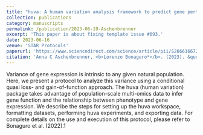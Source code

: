 ```yaml
---
title: "huva: A human variation analysis framework to predict gene perturbation from population-scale multi-omics data"
collection: publications
category: manuscripts
permalink: /publication/2023-06-19-Aschenbrenner
excerpt: 'This paper is about fixing template issue #693.'
date: 2023-06-16
venue: 'STAR Protocols'
paperurl: 'https://www.sciencedirect.com/science/article/pii/S266616672300151X'
citation: 'Anna C Aschenbrenner, <b>Lorenzo Bonaguro*</b>. (2023). &quot;huva: A human variation analysis framework to predict gene perturbation from population-scale multi-omics data.&quot; <i>STAR Protocols</i>. 4(2).'
---
```


Variance of gene expression is intrinsic to any given natural population. Here, we present a protocol to analyze this variance using a conditional quasi loss- and gain-of-function approach. The huva (human variation) package takes advantage of population-scale multi-omics data to infer gene function and the relationship between phenotype and gene expression. We describe the steps for setting up the huva workspace, formatting datasets, performing huva experiments, and exporting data.
For complete details on the use and execution of this protocol, please refer to Bonaguro et al. (2022).1